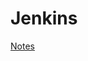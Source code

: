 # Jenkins

[Notes](https://docs.google.com/document/d/16k4xeD1AZWXCWTM0YQrgOBnk7JFy87dqPEF5GtFrP5s/edit)
